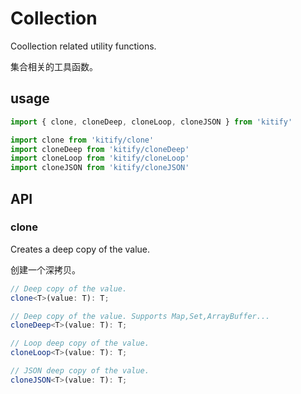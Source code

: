 # Collection

Coollection related utility functions.

集合相关的工具函数。

## usage

```ts
import { clone, cloneDeep, cloneLoop, cloneJSON } from 'kitify'

import clone from 'kitify/clone'
import cloneDeep from 'kitify/cloneDeep'
import cloneLoop from 'kitify/cloneLoop'
import cloneJSON from 'kitify/cloneJSON'
```

## API

### clone

Creates a deep copy of the value.

创建一个深拷贝。

```ts
// Deep copy of the value.
clone<T>(value: T): T;

// Deep copy of the value. Supports Map,Set,ArrayBuffer...
cloneDeep<T>(value: T): T;

// Loop deep copy of the value.
cloneLoop<T>(value: T): T;

// JSON deep copy of the value.
cloneJSON<T>(value: T): T;
```
